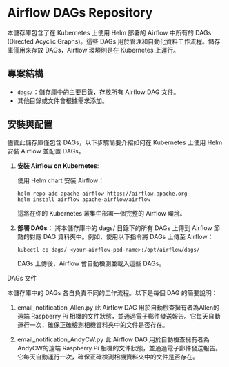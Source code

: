 # Airflow DAGs Repository

本儲存庫包含了在 Kubernetes 上使用 Helm 部署的 Airflow 中所有的 DAGs (Directed Acyclic Graphs)。這些 DAGs 用於管理和自動化資料工作流程。儲存庫僅用來存放 DAGs，Airflow 環境則是在 Kubernetes 上運行。

## 專案結構

- `dags/`：儲存庫中的主要目錄，存放所有 Airflow DAG 文件。
- 其他目錄或文件會根據需求添加。

## 安裝與配置

儘管此儲存庫僅包含 DAGs，以下步驟簡要介紹如何在 Kubernetes 上使用 Helm 安裝 Airflow 並配置 DAGs。

1. **安裝 Airflow on Kubernetes**:

   使用 Helm chart 安裝 Airflow：

   ```
   helm repo add apache-airflow https://airflow.apache.org
   helm install airflow apache-airflow/airflow
   ```

   這將在你的 Kubernetes 叢集中部署一個完整的 Airflow 環境。

2. **部署 DAGs**：
   將本儲存庫中的 dags/ 目錄下的所有 DAGs 上傳到 Airflow 節點的對應 DAG 資料夾中。例如，使用以下指令將 DAGs 上傳至 Airflow：
   ```
   kubectl cp dags/ <your-airflow-pod-name>:/opt/airflow/dags/
   ```
   DAGs 上傳後，Airflow 會自動檢測並載入這些 DAGs。

DAGs 文件

本儲存庫中的 DAGs 各自負責不同的工作流程。以下是每個 DAG 的簡要說明：

1. email_notification_Allen.py
   此 Airflow DAG 用於自動檢查擁有者為Allen的遠端 Raspberry Pi 相機的文件狀態，並通過電子郵件發送報告。它每天自動運行一次，確保正確檢測相機資料夾中的文件是否存在。
   
2. email_notification_AndyCW.py
   此 Airflow DAG 用於自動檢查擁有者為AndyCW的遠端 Raspberry Pi 相機的文件狀態，並通過電子郵件發送報告。它每天自動運行一次，確保正確檢測相機資料夾中的文件是否存在。
